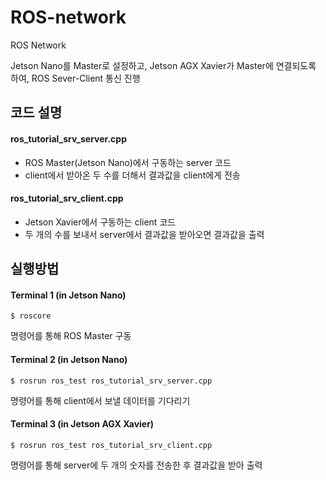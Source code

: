 # ROS-network
ROS Network

Jetson Nano를 Master로 설정하고, Jetson AGX Xavier가 Master에 연결되도록 하여,
ROS Sever-Client 통신 진행
     
## 코드 설명
#### ros_tutorial_srv_server.cpp
* ROS Master(Jetson Nano)에서 구동하는 server 코드
* client에서 받아온 두 수를 더해서 결과값을 client에게 전송
  
#### ros_tutorial_srv_client.cpp
* Jetson Xavier에서 구동하는 client 코드
* 두 개의 수를 보내서 server에서 결과값을 받아오면 결과값을 출력

## 실행방법
#### Terminal 1 (in Jetson Nano)
```
$ roscore
```
명령어를 통해 ROS Master 구동

#### Terminal 2 (in Jetson Nano)
```
$ rosrun ros_test ros_tutorial_srv_server.cpp
```
명령어를 통해 client에서 보낼 데이터를 기다리기

#### Terminal 3 (in Jetson AGX Xavier)
```
$ rosrun ros_test ros_tutorial_srv_client.cpp
```
명령어를 통해 server에 두 개의 숫자를 전송한 후 결과값을 받아 출력
